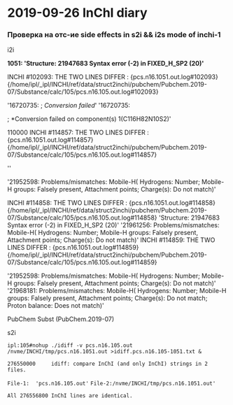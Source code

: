 # 2019-09-26 InChI diary



### Проверка на отс-ие side effects in s2i && i2s mode of inchi-1



i2i

**1051: 'Structure: 21947683 Syntax error (-2) in FIXED_H_SP2 (20)'**



INCHI #102093: THE TWO LINES DIFFER : {pcs.n16.1051.out.log#102093}  {/home/ipl/_ipl/INCHI/ref/data/struct2inchi/pubchem/Pubchem.2019-07/Substance/calc/105/pcs.n16.105.out.log#102093}

'16720735: ; *Conversion failed*'
'16720735: 

; *Conversion failed on component(s) 1(C116H82N10S2)'

110000     INCHI #114857: THE TWO LINES DIFFER : {pcs.n16.1051.out.log#114857}  {/home/ipl/_ipl/INCHI/ref/data/struct2inchi/pubchem/Pubchem.2019-07/Substance/calc/105/pcs.n16.105.out.log#114857}

''

'21952598:  Problems/mismatches: Mobile-H( Hydrogens: Number; Mobile-H groups: Falsely present, Attachment points; Charge(s): Do not match)'







INCHI #114858: THE TWO LINES DIFFER : {pcs.n16.1051.out.log#114858}  {/home/ipl/_ipl/INCHI/ref/data/struct2inchi/pubchem/Pubchem.2019-07/Substance/calc/105/pcs.n16.105.out.log#114858}
'Structure: 21947683 Syntax error (-2) in FIXED_H_SP2 (20)'
'21961256:  Problems/mismatches: Mobile-H( Hydrogens: Number; Mobile-H groups: Falsely present, Attachment points; Charge(s): Do not match)'
INCHI #114859: THE TWO LINES DIFFER : {pcs.n16.1051.out.log#114859}  {/home/ipl/_ipl/INCHI/ref/data/struct2inchi/pubchem/Pubchem.2019-07/Substance/calc/105/pcs.n16.105.out.log#114859}

'21952598:  Problems/mismatches: Mobile-H( Hydrogens: Number; Mobile-H groups: Falsely present, Attachment points; Charge(s): Do not match)'
'21968181:  Problems/mismatches: Mobile-H( Hydrogens: Number; Mobile-H groups: Falsely present, Attachment points; Charge(s): Do not match; Proton balance: Does not match)'





PubChem Subst (PubChem.2019-07)

s2i

`ipl:105#nohup ./idiff -v pcs.n16.105.out /nvme/INCHI/tmp/pcs.n16.1051.out >idiff.pcs.n16.105-1051.txt &`

`276550000     idiff: compare InChI (and only InChI) strings in 2 files.`

`File-1:  'pcs.n16.105.out'`
`File-2:/nvme/INCHI/tmp/pcs.n16.1051.out'`

`All 276556800 InChI lines are identical.`







